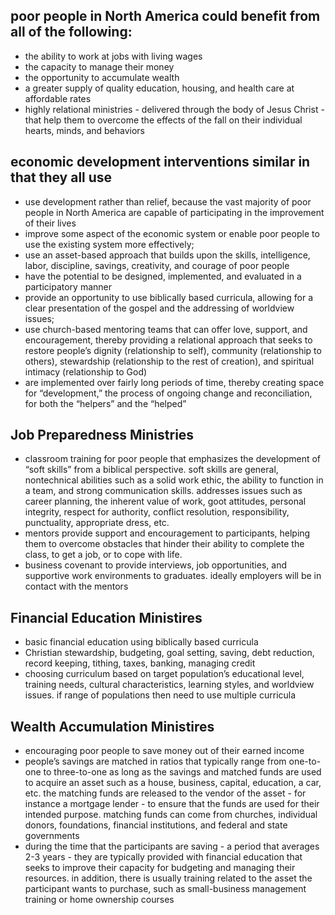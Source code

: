 ## poor people in North America could benefit from all of the following:
* the ability to work at jobs with living wages
* the capacity to manage their money
* the opportunity to accumulate wealth
* a greater supply of quality education, housing, and health care at affordable rates
* highly relational ministries - delivered through the body of Jesus Christ - that help them to overcome the effects of the fall on their individual hearts, minds, and behaviors

## economic development interventions similar in that they all use
* use development rather than relief, because the vast majority of poor people in North America are capable of participating in the improvement of their lives
* improve some aspect of the economic system or enable poor people to use the existing system more effectively; 
* use an asset-based approach that builds upon the skills, intelligence, labor, discipline, savings, creativity, and courage of poor people
* have the potential to be designed, implemented, and evaluated in a participatory manner
* provide an opportunity to use biblically based curricula, allowing for a clear presentation of the gospel and the addressing of worldview issues;
* use church-based mentoring teams that can offer love, support, and encouragement, thereby providing a relational approach that seeks to restore people’s dignity (relationship to self), community (relationship to others), stewardship (relationship to the rest of creation), and spiritual intimacy (relationship to God)
* are implemented over fairly long periods of time, thereby creating space for “development,” the process of ongoing change and reconciliation, for both the “helpers” and the “helped”

## Job Preparedness Ministries
* classroom training for poor people that emphasizes the development of “soft skills” from a biblical perspective. soft skills are general, nontechnical abilities such as a solid work ethic, the ability to function in a team, and strong communication skills.  addresses issues such as career planning, the inherent value of work, goot attitudes, personal integrity, respect for authority,  conflict resolution, responsibility, punctuality, appropriate dress, etc.
* mentors provide support and encouragement to participants, helping them to overcome obstacles that hinder their ability to complete the class, to get a job, or to cope with life. 
* business covenant to provide interviews, job opportunities, and supportive work environments to graduates. ideally employers will be in contact with the mentors

## Financial Education Ministires
* basic financial education using biblically based curricula
* Christian stewardship, budgeting, goal setting, saving, debt reduction, record keeping, tithing, taxes, banking, managing credit
* choosing curriculum based on target population’s educational level, training needs, cultural characteristics, learning styles, and worldview issues. if range of populations then need to use multiple curricula

## Wealth Accumulation Ministires
* encouraging poor people to save money out of their earned income
* people’s savings are matched in ratios that typically range from one-to-one to three-to-one as long as the savings and matched funds are used to acquire an asset such as a house, business, capital, education, a car, etc. the matching funds are released to the vendor of the asset - for instance a mortgage lender - to ensure that the funds are used for their intended purpose. matching funds can come from churches, individual donors, foundations, financial institutions, and federal and state governments 
* during the time that the participants are saving - a period that averages 2-3 years - they are typically provided with financial education that seeks to improve their capacity for budgeting and managing their resources. in addition, there is usually training related to the asset the participant wants to purchase, such as small-business management training or home ownership courses
